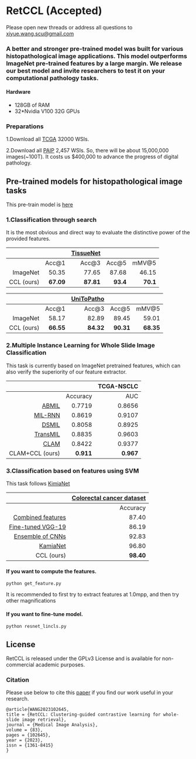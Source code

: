 # RetCCL (Accepted)
####

Please open new threads or address all questions to xiyue.wang.scu@gmail.com

### A better and stronger pre-trained model was built for various histopathological image applications. This model outperforms ImageNet pre-trained features by a large margin. We release our best model and invite researchers to test it on your computational pathology tasks.

#### Hardware

* 128GB of RAM
* 32*Nvidia V100 32G GPUs

### Preparations
1.Download all [TCGA](https://portal.gdc.cancer.gov/projects?filters=%7B%22op%22%3A%22and%22%2C%22content%22%3A%5B%7B%22op%22%3A%22in%22%2C%22content%22%3A%7B%22field%22%3A%22projects.program.name%22%2C%22value%22%3A%5B%22TCGA%22%5D%7D%7D%5D%7D) 32000 WSIs. 

2.Download all [PAIP](http://wisepaip.org/paip) 2,457 WSIs. So, there will be about 15,000,000 images(~100T). It costs us $400,000 to advance the progress of digital pathology.



## Pre-trained models for histopathological image tasks
This pre-train model is [here](https://drive.google.com/drive/folders/1AhstAFVqtTqxeS9WlBpU41BV08LYFUnL?usp=sharing)
### 1.Classification through search
It is the most obvious and direct way to evaluate the distinctive power of the provided features.

|          |         | [TissueNet](https://www.drivendata.org/competitions/67/competition-cervicalbiopsy/page/254/) |    |    |
|----------:|--------:|------:|--------:|-------------:|
|         | Acc@1   | Acc@3    |   Acc@5 |   mMV@5 |
| ImageNet | 50.35   | 77.65 |    87.68 |         46.15 |                
| CCL (ours) | **67.09**  | **87.81**  |    **93.4** |         **70.1** |                  


|          |         | [UniToPatho](https://ieee-dataport.org/open-access/unitopatho) |    |    |
|----------:|--------:|------:|--------:|-------------:|
|         | Acc@1   | Acc@3    |   Acc@5 |   mMV@5 |
| ImageNet | 58.17   | 82.89 |    89.45 |         59.01 |                
| CCL (ours) | **66.55**  | **84.32**  |    **90.31** |         **68.35** | 



### 2.Multiple Instance Learning for Whole Slide Image Classification
This task is currently based on ImageNet pretrained features, which can also verify the superiority of our feature extractor.

|          |         | TCGA-NSCLC |
|----------:|--------:|------:|
|         |  Accuracy   | AUC    |   
| [ABMIL](https://arxiv.org/abs/1802.04712) |  0.7719   | 0.8656 |
| [MIL-RNN](https://www.nature.com/articles/s41591-019-0508-1) | 0.8619   |  0.9107 |
| [DSMIL](https://arxiv.org/abs/2011.08939) | 0.8058   | 0.8925 |
| [TransMIL](https://arxiv.org/abs/2106.00908) | 0.8835   |  0.9603 |
| [CLAM](https://www.nature.com/articles/s41551-020-00682-w) |  0.8422   |   0.9377 |
| CLAM+CCL (ours) |  **0.911**   |   **0.967**  |


### 3.Classification based on features using SVM
This task follows [KimiaNet](https://www.sciencedirect.com/science/article/pii/S1361841521000785)

|          |          [Colorectal cancer dataset](https://zenodo.org/record/53169#.YRfeKYgzbmE) |
|----------------:|-------------:|
|              |  Accuracy   |    
| [Combined features](https://www.nature.com/articles/srep27988) |  87.40   |
| [Fine-tuned VGG-19](https://bmcbioinformatics.biomedcentral.com/articles/10.1186/s12859-018-2184-4) | 86.19   | 
| [Ensemble of CNNs](https://www.sciencedirect.com/science/article/pii/S095219762100049X?dgcid=rss_sd_all) |  92.83   | 
| [KamiaNet](https://www.sciencedirect.com/science/article/pii/S1361841521000785) | 96.80   |
| CCL (ours) |  **98.40**   |   


#### If you want to compute the features.
```
python get_feature.py
```
It is recommended to first try to extract features at 1.0mpp, and then try other magnifications


#### If you want to fine-tune model.
```
python resnet_lincls.py
```

## License

RetCCL is released under the GPLv3 License and is available for non-commercial academic purposes.

### Citation
Please use below to cite this [paper](https://www.sciencedirect.com/science/article/abs/pii/S1361841522002730) if you find our work useful in your research.
```
@article{WANG2023102645,
title = {RetCCL: Clustering-guided contrastive learning for whole-slide image retrieval},
journal = {Medical Image Analysis},
volume = {83},
pages = {102645},
year = {2023},
issn = {1361-8415}
}
``` 

